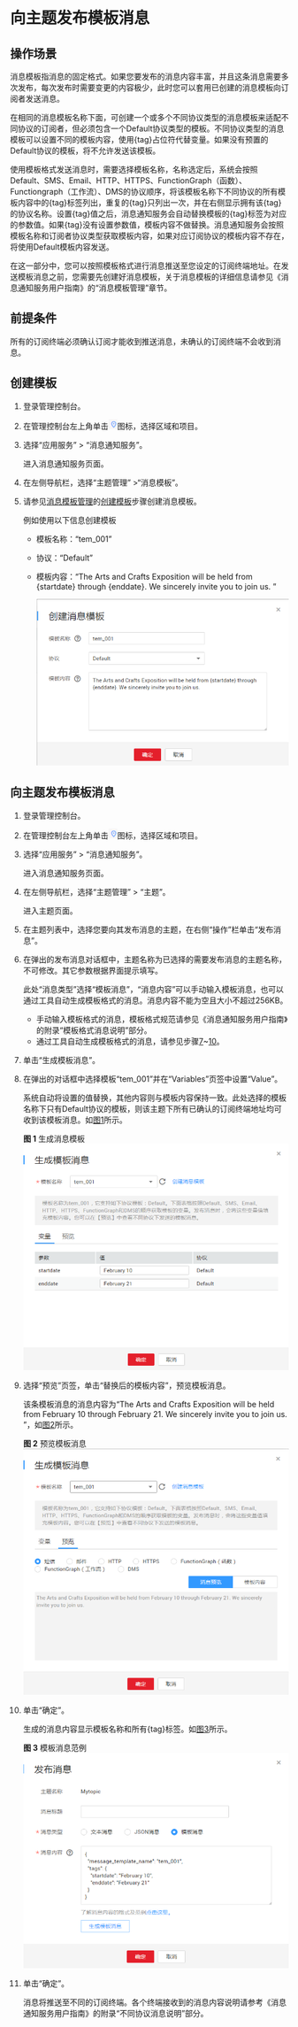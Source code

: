 # 向主题发布模板消息<a name="ZH-CN_TOPIC_0044170770"></a>

## 操作场景<a name="section3152890014563"></a>

消息模板指消息的固定格式。如果您要发布的消息内容丰富，并且这条消息需要多次发布，每次发布时需要变更的内容极少，此时您可以套用已创建的消息模板向订阅者发送消息。

在相同的消息模板名称下面，可创建一个或多个不同协议类型的消息模板来适配不同协议的订阅者，但必须包含一个Default协议类型的模板。不同协议类型的消息模板可以设置不同的模板内容，使用\{tag\}占位符代替变量。如果没有预置的Default协议的模板，将不允许发送该模板。

使用模板格式发送消息时，需要选择模板名称，名称选定后，系统会按照Default、SMS、Email、HTTP、HTTPS、FunctionGraph（函数）、Functiongraph（工作流）、DMS的协议顺序，将该模板名称下不同协议的所有模板内容中的\{tag\}标签列出，重复的\{tag\}只列出一次，并在右侧显示拥有该\{tag\}的协议名称。设置\{tag\}值之后，消息通知服务会自动替换模板的\{tag\}标签为对应的参数值。如果\{tag\}没有设置参数值，模板内容不做替换。消息通知服务会按照模板名称和订阅者协议类型获取模板内容，如果对应订阅协议的模板内容不存在，将使用Default模板内容发送。

在这一部分中，您可以按照模板格式进行消息推送至您设定的订阅终端地址。在发送模板消息之前，您需要先创建好消息模板，关于消息模板的详细信息请参见《消息通知服务用户指南》的“消息模板管理”章节。

## 前提条件<a name="section4110931134351"></a>

所有的订阅终端必须确认订阅才能收到推送消息，未确认的订阅终端不会收到消息。

## 创建模板<a name="section203332771700"></a>

1.  登录管理控制台。
2.  在管理控制台左上角单击![](figures/zh-cn_image_0095665364.png)图标，选择区域和项目。
3.  选择“应用服务” \> “消息通知服务”。

    进入消息通知服务页面。

4.  在左侧导航栏，选择“主题管理” \>“消息模板”。
5.  请参见[消息模板管理](消息模板管理.md)的[创建模板](消息模板管理.md#section66624127194914)步骤创建消息模板。

    例如使用以下信息创建模板

    -   模板名称：“tem\_001”
    -   协议：“Default”
    -   模板内容：“The Arts and Crafts Exposition will be held from \{startdate\} through \{enddate\}. We sincerely invite you to join us. ”

        ![](figures/zh-cn_image_0095492278.png)



## 向主题发布模板消息<a name="section48379737125756"></a>

1.  登录管理控制台。
2.  在管理控制台左上角单击![](figures/zh-cn_image_0095665364.png)图标，选择区域和项目。
3.  选择“应用服务” \> “消息通知服务”。

    进入消息通知服务页面。

4.  在左侧导航栏，选择“主题管理” \> “主题”。

    进入主题页面。

5.  在主题列表中，选择您要向其发布消息的主题，在右侧“操作”栏单击“发布消息”。
6.  在弹出的发布消息对话框中，主题名称为已选择的需要发布消息的主题名称，不可修改。其它参数根据界面提示填写。

    此处“消息类型”选择“模板消息”，“消息内容”可以手动输入模板消息，也可以通过工具自动生成模板格式的消息。消息内容不能为空且大小不超过256KB。

    -   手动输入模板格式的消息，模板格式规范请参见《消息通知服务用户指南》的附录“模板格式消息说明”部分。
    -   通过工具自动生成模板格式的消息，请参见步骤[7](#li37303092212221)~[10](#li3929025721230)。

7.  <a name="li37303092212221"></a>单击“生成模板消息”。
8.  在弹出的对话框中选择模板“tem\_001”并在“Variables”页签中设置“Value”。

    系统自动将设置的值替换，其他内容则与模板内容保持一致。此处选择的模板名称下只有Default协议的模板，则该主题下所有已确认的订阅终端地址均可收到该模板消息。如[图1](#fig139772771950)所示。

    **图 1**  生成消息模板<a name="fig139772771950"></a>  
    ![](figures/生成消息模板.png "生成消息模板")

9.  选择“预览”页签，单击“替换后的模板内容”，预览模板消息。

    该条模板消息的消息内容为“The Arts and Crafts Exposition will be held from February 10 through February 21. We sincerely invite you to join us. ”，如[图2](#fig42690758152014)所示。

    **图 2**  预览模板消息<a name="fig42690758152014"></a>  
    ![](figures/预览模板消息.png "预览模板消息")

10. <a name="li3929025721230"></a>单击“确定”。

    生成的消息内容显示模板名称和所有\{tag\}标签。如[图3](#fig2971835413465)所示。

    **图 3**  模板消息范例<a name="fig2971835413465"></a>  
    ![](figures/模板消息范例.png "模板消息范例")

11. 单击“确定”。

    消息将推送至不同的订阅终端。各个终端接收到的消息内容说明请参考《消息通知服务用户指南》的附录“不同协议消息说明”部分。


